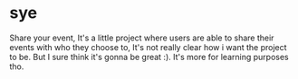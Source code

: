 # sye
Share your event, It's a little project where users are able to share their events with who they choose to, It's not really clear how i want the project to be. But I sure think it's gonna be great :). It's more for learning purposes tho.

